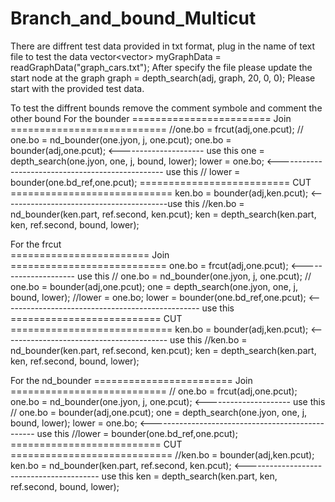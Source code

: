 # Branch_and_bound_Multicut
There are diffrent test data provided in txt format, plug in the name of text file to test the data 
vector<vector<int>> myGraphData = readGraphData("graph_cars.txt"); 
After specify the file please update the start node  at the graph 
graph = depth_search(adj, graph, 20, 0, 0);
Please start with the provided test data.

To test the diffrent bounds remove the comment symbole and comment the other bound 
For the bounder 
           ======================== Join ===========================
           //one.bo = frcut(adj,one.pcut); 
         //   one.bo = nd_bounder(one.jyon, j, one.pcut);
           one.bo = bounder(adj,one.pcut);   <---------------------  use this
          one = depth_search(one.jyon, one, j, bound, lower);
          lower = one.bo;  <------------------------------------------------- use this
          // lower = bounder(one.bd_ref,one.pcut);
          ========================== CUT ============================
          ken.bo = bounder(adj,ken.pcut);  <-----------------------------------------use this
          //ken.bo = nd_bounder(ken.part, ref.second, ken.pcut);
           ken = depth_search(ken.part, ken, ref.second, bound, lower);

For the frcut  
          ======================== Join ===========================
           one.bo = frcut(adj,one.pcut);    <--------------------- use this
         //   one.bo = nd_bounder(one.jyon, j, one.pcut);
        //   one.bo = bounder(adj,one.pcut);
          one = depth_search(one.jyon, one, j, bound, lower);
        //lower = one.bo; 
         lower = bounder(one.bd_ref,one.pcut);  <------------------------------------------------- use this 
         ========================== CUT ============================
          ken.bo = bounder(adj,ken.pcut);  <----------------------------------------- use this 
          //ken.bo = nd_bounder(ken.part, ref.second, ken.pcut);
           ken = depth_search(ken.part, ken, ref.second, bound, lower);

For the nd_bounder 
    ======================== Join ===========================
       //   one.bo = frcut(adj,one.pcut);    
            one.bo = nd_bounder(one.jyon, j, one.pcut);  <--------------------- use this
        //  one.bo = bounder(adj,one.pcut);
          one = depth_search(one.jyon, one, j, bound, lower);
          lower = one.bo; <------------------------------------------------- use this 
        //lower = bounder(one.bd_ref,one.pcut);  
   ========================== CUT ============================
         //ken.bo = bounder(adj,ken.pcut); 
           ken.bo = nd_bounder(ken.part, ref.second, ken.pcut);  <----------------------------------------- use this 
           ken = depth_search(ken.part, ken, ref.second, bound, lower); 






           
